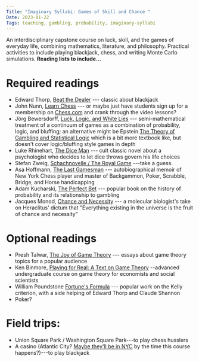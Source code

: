 ```yaml
---
Title: "Imaginary Syllabi: Games of Skill and Chance "
Date: 2023-01-22
Tags: teaching, gambling, probability, imaginary-syllabi
---
```


An interdisciplinary capstone course on luck, skill, and the games of everyday life, combining mathematics, literature, and philosophy.  Practical activities to include playing blackjack, chess, and writing Monte Carlo simulations. **Reading lists to include...**

# Required readings

* Edward Thorp, [Beat the Dealer](https://amzn.to/3GXL8g7) --- classic about blackjack
* John Nunn, [Learn Chess](https://amzn.to/3D5UR2H) --- or maybe just have students sign up for a membership on [Chess.com](https://www.chess.com) and crank through the video lessons?
* Jörg Bewersdorff, [Luck, Logic, and White Lies](https://amzn.to/3HiVEjn) --- semi-mathematical treatment of a continuum of games as a combination of probability, logic, and bluffing; an alternative might be Epstein [The Theory of Gambling and Statistical Logic](https://amzn.to/3J7DLFG) which is a bit more textbook like, but doesn't cover logic/bluffing style games in depth
* Luke Rhinehart, [The Dice Man](https://amzn.to/3Wydsvg) --- cult classic novel about a psychologist who decides to let dice throws govern his life choices
* Stefan Zweig, [Schachnovelle / The Royal Game](https://en.wikipedia.org/wiki/The_Royal_Game) ---take a guess.
* Asa Hoffmann, [The Last Gamesman](https://amzn.to/3JfiCcq) --- autobiographical memoir of New York Chess player and master of Backgammon, Poker, Scrabble, Bridge, and Horse handicapping
* Adam Kucharski, [The Perfect Bet](https://amzn.to/3XQs8XC) --- popular book on the history of probability and its relationship to gambling
* Jacques Monod, [Chance and Necessity](https://en.wikipedia.org/wiki/Chance_and_Necessity) --- a molecular biologist's take on Heraclitus' dictum that "Everything existing in the universe is the fruit of chance and necessity" 

# Optional readings

* Presh Talwar, [The Joy of Game Theory](https://amzn.to/3ZXPFrt) --- essays about game theory topics for a popular audience
* Ken Binmore, [Playing for Real: A Text on Game Theory](https://amzn.to/3iXl7Wk) --advanced undergraduate course on game theory for economists and social scientists
* William Poundstone [Fortune's Formula](https://amzn.to/3wk1N8D) --- popular work on the Kelly criterion, with a side helping of Edward Thorp and Claude Shannon
* Poker?  


# Field trips:
* Union Square Park / Washington Square Park---to play chess husslers
* A casino (Atlantic City? [Maybe they'll be in NYC](https://www.nytimes.com/2023/01/13/nyregion/saks-casino-nyc.html) by the time this course happens?)---to play blackjack
